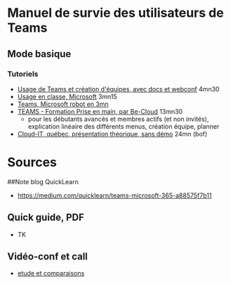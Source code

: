 # Manuel de survie des utilisateurs de Teams
## Mode basique
### Tutoriels
* [Usage de Teams et création d'équipes, avec docs et webconf](https://youtu.be/GKjN_e5diLU) 4mn30
* [Usage en classe, Microsoft](https://youtu.be/HInS3MhA6Os) 3mn15
* [Teams, Microsoft robot en 3mn](https://www.microsoft.com/videoplayer/embed/59580456-d146-44fd-8e4c-940d10be442c?autoplay=false)
* [TEAMS - Formation Prise en main, par Be-Cloud](https://youtu.be/zgwtJD-C5X4) 13mn30
  * pour les débutants avancés et membres actifs (et non invités), explication linéaire des différents menus, création équipe, planner
* [Cloud-IT, québec, présentation théorique, sans démo](https://youtu.be/biUo7u-DwjY) 24mn (bof)

# Sources
##Note blog QuickLearn
* https://medium.com/quicklearn/teams-microsoft-365-a88575f7b11

## Quick guide, PDF 
* TK

## Vidéo-conf et call
* [etude et comparaisons](http://webconf.kotte.net)
